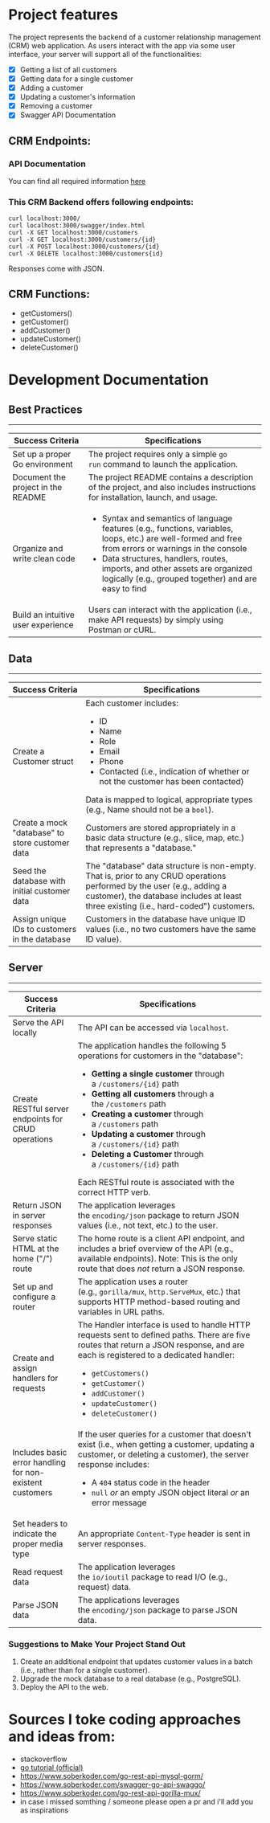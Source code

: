 # Project features
The project represents the backend of a customer relationship management (CRM) web application. As users interact with the app via some user interface, your server will support all of the functionalities:

- [x] Getting a list of all customers
- [x] Getting data for a single customer
- [x] Adding a customer
- [x] Updating a customer's information
- [x] Removing a customer
- [x] Swagger API Documentation 

## CRM Endpoints:
### API Documentation
You can find all required information [here](http://localhost:3000/swagger/index.html)

### This CRM Backend offers following endpoints:
```shell
curl localhost:3000/
curl localhost:3000/swagger/index.html
curl -X GET localhost:3000/customers
curl -X GET localhost:3000/customers/{id}
curl -X POST localhost:3000/customers/{id}
curl -X DELETE localhost:3000/customers{id}
```
Responses come with JSON.

## CRM Functions:
- getCustomers()
- getCustomer()
- addCustomer()
- updateCustomer()
- deleteCustomer()

# Development Documentation

## Best Practices
--------------

| Success Criteria | Specifications |
| --- | --- |
|Set up a proper Go environment | The project requires only a simple `go run` command to launch the application.
|Document the project in the README |The project README contains a description of the project, and also includes instructions for installation, launch, and usage. |
|Organize and write clean code | <ul><li>Syntax and semantics of language features (e.g., functions, variables, loops, etc.) are well-formed and free from errors or warnings in the console </li><li>Data structures, handlers, routes, imports, and other assets are organized logically (e.g., grouped together) and are easy to find</li></ul> |
|Build an intuitive user experience |Users can interact with the application (i.e., make API requests) by simply using Postman or cURL. |

## Data
----

| Success Criteria | Specifications |
| --- | --- |
|Create a Customer struct |Each customer includes: <ul><li>ID</li><li>Name</li><li>Role</li><li>Email</li><li>Phone</li><li>Contacted (i.e., indication of whether or not the customer has been contacted)</li></ul> Data is mapped to logical, appropriate types (e.g., Name should not be a `bool`). |
| Create a mock "database" to store customer data |Customers are stored appropriately in a basic data structure (e.g., slice, map, etc.) that represents a "database." |
|Seed the database with initial customer data |The "database" data structure is non-empty. That is, prior to any CRUD operations performed by the user (e.g., adding a customer), the database includes at least three existing (i.e., hard-coded") customers. |
| Assign unique IDs to customers in the database |Customers in the database have unique ID values (i.e., no two customers have the same ID value). |

## Server
------

| Success Criteria | Specifications |
| --- | --- |
|Serve the API locally |The API can be accessed via `localhost`. |
|Create RESTful server endpoints for CRUD operations | The application handles the following 5 operations for customers in the "database": <ul><li>**Getting a single customer** through a `/customers/{id}` path</li><li>**Getting all customers** through a the `/customers` path</li><li>**Creating a customer** through a `/customers` path</li><li>**Updating a customer** through a `/customers/{id}` path</li><li>**Deleting a Customer** through a `/customers/{id}` path</li></ul> Each RESTful route is associated with the correct HTTP verb.|
|Return JSON in server responses |The application leverages the `encoding/json` package to return JSON values (i.e., not text, etc.) to the user. |
|Serve static HTML at the home ("/") route |The home route is a client API endpoint, and includes a brief overview of the API (e.g., available endpoints). Note: This is the only route that does *not* return a JSON response. |
|Set up and configure a router |The application uses a router (e.g., `gorilla/mux`, `http.ServeMux`, etc.) that supports HTTP method-based routing and variables in URL paths. |
|Create and assign handlers for requests |The Handler interface is used to handle HTTP requests sent to defined paths. There are five routes that return a JSON response, and are each is registered to a dedicated handler: <ul><li>`getCustomers()`</li><li>`getCustomer()`</li><li>`addCustomer()`</li><li>`updateCustomer()`</li><li>`deleteCustomer()`</li></ul>
|Includes basic error handling for non-existent customers  |If the user queries for a customer that doesn't exist (i.e., when getting a customer, updating a customer, or deleting a customer), the server response includes: <ul><li> A `404` status code in the header </li><li>`null` *or* an empty JSON object literal *or* an error message</li></ul>|
|Set headers to indicate the proper media type |An appropriate `Content-Type` header is sent in server responses. |
|Read request data |The application leverages the `io/ioutil` package to read I/O (e.g., request) data. |
|Parse JSON data |The applications leverages the `encoding/json` package to parse JSON data. |

### Suggestions to Make Your Project Stand Out

1.  Create an additional endpoint that updates customer values in a batch (i.e., rather than for a single customer).
2.  Upgrade the mock database to a real database (e.g., PostgreSQL).
3.  Deploy the API to the web.


# Sources I toke coding approaches and ideas from:
- stackoverflow
- [go tutorial (official)](https://github.com/golang/go/wiki/SQLInterface)
- https://www.soberkoder.com/go-rest-api-mysql-gorm/
- https://www.soberkoder.com/swagger-go-api-swaggo/
- https://www.soberkoder.com/go-rest-api-gorilla-mux/
- in case i missed somthing / someone please open a pr and i'll add you as inspirations
